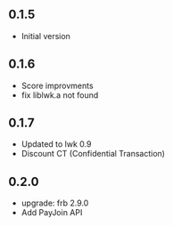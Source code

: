 ## 0.1.5

- Initial version

## 0.1.6

- Score improvments
- fix liblwk.a not found

## 0.1.7

- Updated to lwk 0.9
- Discount CT (Confidential Transaction)

## 0.2.0

- upgrade: frb 2.9.0
- Add PayJoin API
